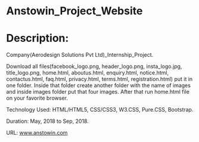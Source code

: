 # Anstowin_Project_Website
# Description:

Company(Aerodesign Solutions Pvt Ltd)_Internship_Project.

Download all files(facebook_logo.png, header_logo.png, insta_logo.jpg, title_logo.png, home.html, aboutus.html, enquiry.html, notice.html, contactus.html, faq.html, privacy.html, terms.html, registration.html) put it in one folder. 
Inside that folder create another folder with the name of images and inside images folder put that four images. 
After that run home.html file on your favorite browser. 

Technology Used: HTML/HTML5, CSS/CSS3, W3.CSS, Pure.CSS, Bootstrap. 

Duration: May, 2018 to Sep, 2018.

URL: www.anstowin.com
